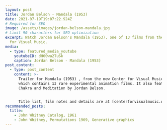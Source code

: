 ```yaml
---
layout: post
title: Jordan Belson - Mandala (1953)
date: 2021-07-19T19:07:22.924Z
# Required for SEO
image: /assets/images/jordan-belson-mandala.jpg
# Limit 90 characters for SEO optimization
excerpt: Watch Jordan Belson's Mandala (1953), one of 13 films from the Center
  for Visual Music.
media:
  - type: featured_media_youtube
    youtubeID: dH60wa2TuSk
    caption: Jordan Belson - Mandala (1953)
post_content:
  - type: post_content
    content: >-
      Trailer for Mandala (1953) , from the new Center for Visual Music DVD,
      which contains 13 rare experimental animation films. It also features
      Chakra and Meditation by Jordan Belson.


      Title list, film notes and details are at [centerforvisualmusic.org/visualmusicdvd](centerforvisualmusic.org/visualmusicdvd)
recommended_posts:
  title:
    - John Whitney Catalog, 1961
    - John Whitney, Permutations 1969, Generative graphics
---
```

